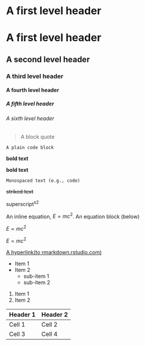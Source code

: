 # A first level header
# A first level header
## A second level header
### A third level header
#### A fourth level header
##### A fifth level header
###### A sixth level header
> A block quote

```
A plain code block
```

**bold text**

__bold text__


`Monospaced text (e.g., code)`

~~striked text~~

superscript<sup>s2<sup>

An inline equation, $E=mc^2$. An equation block (below) 

$E=mc^2$

$E=mc^2$

  [A hyperlink(to rmarkdown.rstudio.com)](https://www.example.com)
  
- Item 1
- Item 2
   - sub-item 1
   - sub-item 2
 
1. Item 1
2. Item 2 
 
| **Header 1** | **Header 2** |
| ----------- | ----------- |
| Cell 1   | Cell 2   |
| Cell 3    | Cell 4   |
